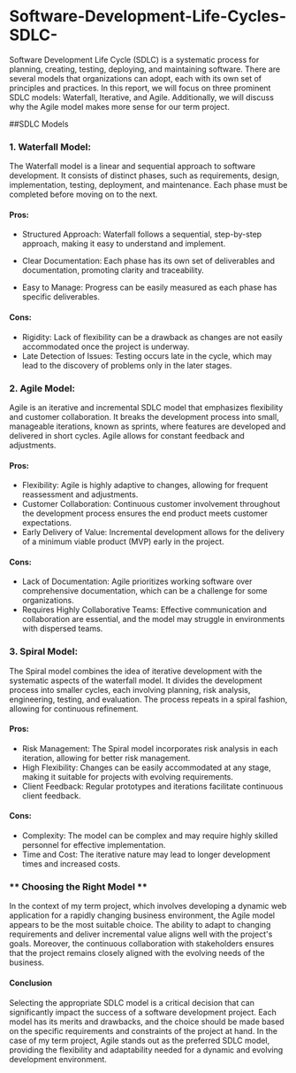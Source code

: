 # Software-Development-Life-Cycles-SDLC-
Software Development Life Cycle (SDLC) is a systematic process for planning, creating, testing, deploying, and maintaining software. There are several models that organizations can adopt, each with its own set of principles and practices. In this report, we will focus on three prominent SDLC models: Waterfall, Iterative, and Agile. Additionally, we will discuss why the Agile model makes more sense for our term project.

##SDLC Models
### 1. Waterfall Model:
The Waterfall model is a linear and sequential approach to software development. It consists of distinct phases, such as requirements, design, implementation, testing, deployment, and maintenance. Each phase must be completed before moving on to the next.
#### Pros:
* Structured Approach: Waterfall follows a sequential, step-by-step approach, making it easy to understand and implement.
  
* Clear Documentation: Each phase has its own set of deliverables and documentation, promoting clarity and traceability.
  
* Easy to Manage: Progress can be easily measured as each phase has specific deliverables.

#### Cons:  
* Rigidity: Lack of flexibility can be a drawback as changes are not easily accommodated once the project is underway.
* Late Detection of Issues: Testing occurs late in the cycle, which may lead to the discovery of problems only in the later stages.

### 2. Agile Model:
Agile is an iterative and incremental SDLC model that emphasizes flexibility and customer collaboration. It breaks the development process into small, manageable iterations, known as sprints, where features are developed and delivered in short cycles. Agile allows for constant feedback and adjustments.

#### Pros:
* Flexibility: Agile is highly adaptive to changes, allowing for frequent reassessment and adjustments.
* Customer Collaboration: Continuous customer involvement throughout the development process ensures the end product meets customer expectations.
* Early Delivery of Value: Incremental development allows for the delivery of a minimum viable product (MVP) early in the project.

#### Cons:
* Lack of Documentation: Agile prioritizes working software over comprehensive documentation, which can be a challenge for some organizations.
* Requires Highly Collaborative Teams: Effective communication and collaboration are essential, and the model may struggle in environments with dispersed teams.

### 3. Spiral Model:
 The Spiral model combines the idea of iterative development with the systematic aspects of the waterfall model. It divides the development process into smaller cycles, each involving planning, risk analysis, engineering, testing, and evaluation. The process repeats in a spiral fashion, allowing for continuous refinement.

#### Pros:
* Risk Management: The Spiral model incorporates risk analysis in each iteration, allowing for better risk management.
* High Flexibility: Changes can be easily accommodated at any stage, making it suitable for projects with evolving requirements.
* Client Feedback: Regular prototypes and iterations facilitate continuous client feedback.

#### Cons:
* Complexity: The model can be complex and may require highly skilled personnel for effective implementation.
* Time and Cost: The iterative nature may lead to longer development times and increased costs.

### ** Choosing the Right Model **
In the context of my term project, which involves developing a dynamic web application for a rapidly changing business environment, the Agile model appears to be the most suitable choice. The ability to adapt to changing requirements and deliver incremental value aligns well with the project's goals. Moreover, the continuous collaboration with stakeholders ensures that the project remains closely aligned with the evolving needs of the business.

#### Conclusion
Selecting the appropriate SDLC model is a critical decision that can significantly impact the success of a software development project. Each model has its merits and drawbacks, and the choice should be made based on the specific requirements and constraints of the project at hand. In the case of my term project, Agile stands out as the preferred SDLC model, providing the flexibility and adaptability needed for a dynamic and evolving development environment.
